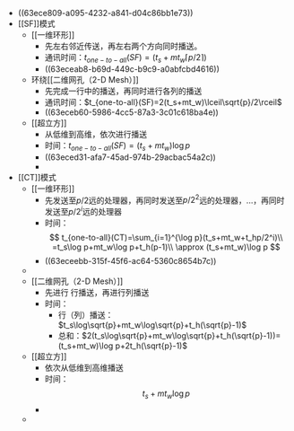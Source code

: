 - ((63ece809-a095-4232-a841-d04c86bb1e73))
- [[SF]]模式
	- [[一维环形]]
		- 先左右邻近传送，再左右两个方向同时播送。
		- 通讯时间：$t_{one-to-all}(SF)=(t_s+mt_w\lceil p/2\rceil)$
		- ((63eceab8-b69d-449c-b9c9-a0abfcbd4616))
	- 环绕[[二维网孔（2-D Mesh）]]
		- 先完成一行中的播送，再同时进行各列的播送
		- 通讯时间：$t_{one-to-all}(SF)=2(t_s+mt_w)\lceil\sqrt{p}/2\rceil$
		- ((63eceb60-5986-4cc5-87a3-3c01c618ba4e))
	- [[超立方]]
		- 从低维到高维，依次进行播送
		- 时间：$t_{one-to-all}(SF)=(t_s+mt_w)\log p$
		- ((63eced31-afa7-45ad-974b-29acbac54a2c))
		-
- [[CT]]模式
	- [[一维环形]]
		- 先发送至$p/2$远的处理器，再同时发送至$p/2^2$远的处理器，...，再同时发送至$p/2^i$远的处理器
		- 时间：
		  $$
		  t_{one-to-all}(CT)=\sum_{i=1}^{\log p}(t_s+mt_w+t_hp/2^i)\\
		  =t_s\log p+mt_w\log p+t_h(p-1)\\
		  \approx (t_s+mt_w)\log p
		  $$
		- ((63eceebb-315f-45f6-ac64-5360c8654b7c))
	-
	- [[二维网孔（2-D Mesh）]]
		- 先进行 行播送，再进行列播送
		- 时间：
			- 行（列）播送：$t_s\log\sqrt{p}+mt_w\log\sqrt{p}+t_h(\sqrt{p}-1)$
			- 总和：$2(t_s\log\sqrt{p}+mt_w\log\sqrt{p}+t_h(\sqrt{p}-1))=(t_s+mt_w)\log p+2t_h(\sqrt{p}-1)$
	- [[超立方]]
		- 依次从低维到高维播送
		- 时间：$$t_s+mt_w\log p$$
		-
	-